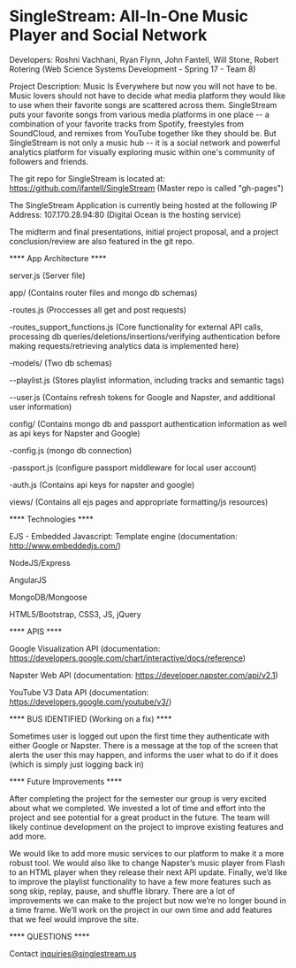 # SingleStream: All-In-One Music Player and Social Network

Developers: Roshni Vachhani, Ryan Flynn, John Fantell, Will Stone, Robert Rotering (Web Science Systems Development - Spring 17 - Team 8)

Project Description: Music Is Everywhere but now you will not have to be. Music lovers should not have to decide what media platform they would like to use when their favorite songs are scattered across them. SingleStream puts your favorite songs from various media platforms in one place -- a combination of your favorite tracks from Spotify, freestyles from SoundCloud, and remixes from YouTube together like they should be. But SingleStream is not only a music hub -- it is a social network and powerful analytics platform for visually exploring music within one's community of followers and friends.

The git repo for SingleStream is located at:
https://github.com/jfantell/SingleStream (Master repo is called "gh-pages")

The SingleStream Application is currently being hosted at the following IP Address:
107.170.28.94:80 (Digital Ocean is the hosting service)

The midterm and final presentations, initial project proposal, and a project conclusion/review are also featured in the git repo.

**** App Architecture ****

server.js (Server file)

app/	   (Contains router files and mongo db schemas)

-routes.js   (Proccesses all get and post requests)

-routes_support_functions.js  (Core functionality for external API calls, processing db queries/deletions/insertions/verifying authentication before making requests/retrieving analytics data is implemented here)

-models/  (Two db schemas)

--playlist.js  (Stores playlist information, including tracks and semantic tags)

--user.js  (Contains refresh tokens for Google and Napster, and additional user information)

config/   (Contains mongo db and passport authentication information as well as api keys for Napster and Google)

-config.js (mongo db connection)

-passport.js (configure passport middleware for local user account)

-auth.js (Contains api keys for napster and google)

views/ (Contains all ejs pages and appropriate formatting/js resources)

**** Technologies ****

EJS - Embedded Javascript:
	Template engine (documentation: http://www.embeddedjs.com/)

NodeJS/Express

AngularJS

MongoDB/Mongoose

HTML5/Bootstrap, CSS3, JS, jQuery


**** APIS ****

Google Visualization API (documentation: https://developers.google.com/chart/interactive/docs/reference)

Napster Web API (documentation: https://developer.napster.com/api/v2.1)

YouTube V3 Data API  (documentation: https://developers.google.com/youtube/v3/)

**** BUS IDENTIFIED (Working on a fix) ****

Sometimes user is logged out upon the first time they authenticate with either Google or Napster. There is a message at the top of the screen
that alerts the user this may happen, and informs the user what to do if it does (which is simply just logging back in)

**** Future Improvements ****

After completing the project for the semester our group is very excited about what we completed. We invested a lot of time and effort into the project and see potential for a great product in the future. The team will likely continue development on the project to improve existing features and add more.

We would like to add more music services to our platform to make it a more robust tool. We would also like to change Napster’s music player from Flash to an HTML player when they release their next API update. Finally, we’d like to improve the playlist functionality to have a few more features such as song skip, replay, pause, and shuffle library. There are a lot of improvements we can make to the project but now we’re no longer bound in a time frame. We’ll work on the project in our own time and add features that we feel would improve the site.


**** QUESTIONS ****

Contact inquiries@singlestream.us

